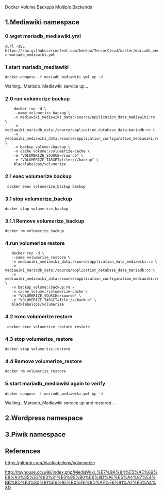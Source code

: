 Docker Volume Backups Multiple Backends

## 1.Mediawiki namespace

### 0.wget mariadb_mediawiki.yml
```
curl -sSL https://raw.githubusercontent.com/benkoo/TensorCloud/master/mariadb_mediawiki.yml > mariadb_mediawiki.yml
```

### 1.start mariadb_mediawiki
```
docker-compose -f mariadb_mediawiki.yml up -d
```

Waiting...Mariadb_Mediawiki service up...

### 2.0 run volumerize backup
```
    docker run -d \
    --name volumerize_backup \
    -v mediawiki_mediawiki_data:/source/application_data_mediawiki:ro \
    -v mediawiki_mariadb_data:/source/application_database_data_mariadb:ro \
    -v mediawiki_mediawiki_data:/source/application_configuration_mediawiki:ro \
    -v backup_volume:/backup \
    -v cache_volume:/volumerize-cache \
    -e "VOLUMERIZE_SOURCE=/source" \
    -e "VOLUMERIZE_TARGET=file:///backup" \
    blacklabelops/volumerize
```

### 2.1 exec volumerize backup
```
 docker exec volumerize_backup backup
```
### 3.1 stop volumerize_backup
```
docker stop volumerize_backup
```

### 3.1.1 Remove volumerize_backup
```
docker rm volumerize_backup
```

### 4.run volumerize restore
 ```
    docker run -d \
    --name volumerize_restore \
    -v mediawiki_mediawiki_data:/source/application_data_mediawiki:ro \
    -v mediawiki_mariadb_data:/source/application_database_data_mariadb:ro \
    -v mediawiki_mediawiki_data:/source/application_configuration_mediawiki:ro \
    -v backup_volume:/backup:ro \
    -v cache_volume:/volumerize-cache \
    -e "VOLUMERIZE_SOURCE=/source" \
    -e "VOLUMERIZE_TARGET=file:///backup" \
    blacklabelops/volumerize
```

### 4.2 exec volumerize restore

```
 docker exec volumerize_restore restore
```

### 4.3 stop volumerize_restore

```
docker stop volumerize_restore
```

### 4.4 Remove volumerize_restore

```
docker rm volumerize_restore
```

### 5.start mariadb_mediawiki again to verify

```
docker-compose -f mariadb_mediawiki.yml up -d
```

Waiting...Mariadb_Mediawiki service up and restored...

## 2.Wordpress namespace

## 3.Piwik namespace

## References

https://github.com/blacklabelops/volumerize

http://toyhouse.cc/wiki/index.php/MediaWiki_%E7%9A%84%E5%AE%89%E8%A3%85%E3%80%81%E6%95%B0%E6%8D%AE%E5%A4%87%E4%BB%BD%E3%80%81%E6%95%B0%E6%8D%AE%E6%81%A2%E5%A4%8D

